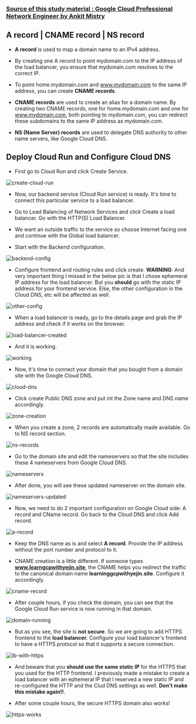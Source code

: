 ### [Source of this study material : Google Cloud Professional Network Engineer by Ankit Mistry](https://www.udemy.com/course/google-cloud-networking/)


## A record | CNAME record | NS record

- **A record** is used to map a domain name to an IPv4 address. 

- By creating one A record to point mydomain.com to the IP address of the load balancer, you ensure that mydomain.com resolves to the correct IP. 

- To point home.mydomain.com and www.mydomain.com to the same IP address, you can create **CNAME records**. 

- **CNAME records** are used to create an alias for a domain name. By creating two CNAME records, one for home.mydomain.com and one for www.mydomain.com, both pointing to mydomain.com, you can redirect these subdomains to the same IP address as mydomain.com.

- **NS (Name Server) records** are used to delegate DNS authority to other name servers, like Google Cloud DNS.



## Deploy Cloud Run and Configure Cloud DNS

- First go to Cloud Run and click Create Service.


![create-cloud-run](/GCP_pictures/Study-logs/Networking-Advanced4/create-cloud-run.PNG "Create a Cloud Run default service")


- Now, our backend service (Cloud Run service) is ready. It's time to connect this particular service to a load balancer.


- Go to Load Balancing of Network Services and click Create a load balancer. Go with the HTTP(S) Load Balancer. 


- We want an outside traffic to the service so choose Internet facing one and continue with the Global load balancer.


- Start with the Backend configuration.


![backend-config](/GCP_pictures/Study-logs/Networking-Advanced4/backend-config.PNG "Backend configuration")


- Configure frontend and routing rules and click create. **WARNING**: And very important thing I missed in the below pic is that I chose ephemeral IP address for the load balancer. But you **should** go with the static IP address for your frontend service. Else, the other configuration in the Cloud DNS, etc will be affected as well.


![other-config](/GCP_pictures/Study-logs/Networking-Advanced4/other-config.PNG "Ohter configuration")


- When a load balancer is ready, go to the details page and grab the IP address and check if it works on the browser.


![load-balancer-created](/GCP_pictures/Study-logs/Networking-Advanced4/load-balancer-created.PNG "Load Balancer created")


- And it is working. 


![working](/GCP_pictures/Study-logs/Networking-Advanced4/working.PNG "Load Balancer working")



- Now, it's time to connect your domain that you bought from a domain site with the Google Cloud DNS.


![cloud-dns](/GCP_pictures/Study-logs/Networking-Advanced4/create-dns-zone.PNG "Create a DNS zone")


- Click create Public DNS zone and put int the Zone name and DNS name accordingly.


![zone-creation](/GCP_pictures/Study-logs/Networking-Advanced4/zone-creation.PNG "Zone creation")


- When you create a zone, 2 records are automatically made available. Go to NS record section.


![ns-records](/GCP_pictures/Study-logs/Networking-Advanced4/ns-records.PNG "NS records")


- Go to the domain site and edit the nameservers so that the site includes these 4 nameservers from Google Cloud DNS.


![nameservers](/GCP_pictures/Study-logs/Networking-Advanced4/edit-nameservers.PNG "Edit Nameservers")


- After done, you will see these updated nameserver on the domain site.


![nameservers-updated](/GCP_pictures/Study-logs/Networking-Advanced4/nameservers-updated.PNG "Nameservers updated")


- Now, we need to do 2 important configuration on Google Cloud side: A record and CName record. Go back to the Cloud DNS and click Add record.


![a-record](/GCP_pictures/Study-logs/Networking-Advanced4/a-record-creation.PNG "A record creation")


- Keep the DNS name as is and select **A record**. Provide the IP address without the port number and protocol to it.


- CNAME creation is a little different. If someone types **www.learngcpwithyejin.site**, the CNAME helps you redirect the traffic to the canonical domain name **learninggcpwithyejin.site**. Configure it accordingly.


![cname-record](/GCP_pictures/Study-logs/Networking-Advanced4/cname-creation.PNG "CNAME creation")


- After couple hours, if you check the domain, you can see that the Google Cloud Run service is now running in that domain.


![domain-running](/GCP_pictures/Study-logs/Networking-Advanced4/domain-running.PNG "Domain running!")


- But as you see, the site is **not secure**. So we are going to add HTTPS frontend to the **load balancer**. Configure your load balancer's frontend to have a HTTPS protocol so that it supports a secure connection.


![lb-with-https](/GCP_pictures/Study-logs/Networking-Advanced4/lb-with-https.PNG "LB with HTTPS")


- And beware that you **should use the same static IP** for the HTTPS that you used for the HTTP frontend. I previously made a mistake to create a load balancer with an ephemeral IP that I reserved a new static IP and re-configured the HTTP and the Clud DNS settings as well. **Don't make this mistake again!!**.


- After some couple hours, the secure HTTPS domain also works!


![https-works](/GCP_pictures/Study-logs/Networking-Advanced4/https-works.PNG "Secure HTTPS works!")











